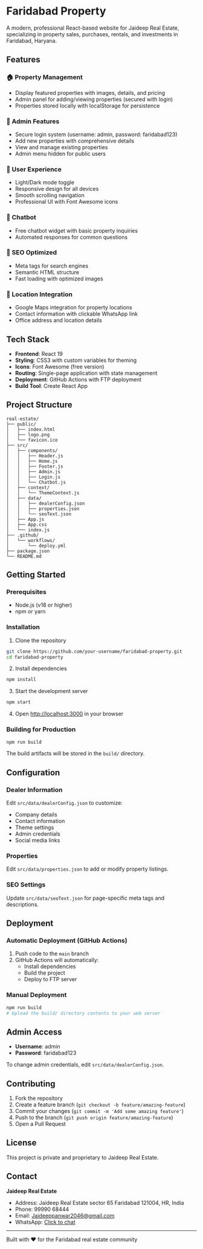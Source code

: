 # Faridabad Property

A modern, professional React-based website for Jaideep Real Estate, specializing in property sales, purchases, rentals, and investments in Faridabad, Haryana.

## Features

### 🏠 Property Management
- Display featured properties with images, details, and pricing
- Admin panel for adding/viewing properties (secured with login)
- Properties stored locally with localStorage for persistence

### 🔐 Admin Features
- Secure login system (username: admin, password: faridabad123)
- Add new properties with comprehensive details
- View and manage existing properties
- Admin menu hidden for public users

### 🌙 User Experience
- Light/Dark mode toggle
- Responsive design for all devices
- Smooth scrolling navigation
- Professional UI with Font Awesome icons

### 🤖 Chatbot
- Free chatbot widget with basic property inquiries
- Automated responses for common questions

### 📱 SEO Optimized
- Meta tags for search engines
- Semantic HTML structure
- Fast loading with optimized images

### 📍 Location Integration
- Google Maps integration for property locations
- Contact information with clickable WhatsApp link
- Office address and location details

## Tech Stack

- **Frontend**: React 19
- **Styling**: CSS3 with custom variables for theming
- **Icons**: Font Awesome (free version)
- **Routing**: Single-page application with state management
- **Deployment**: GitHub Actions with FTP deployment
- **Build Tool**: Create React App

## Project Structure

```
real-estate/
├── public/
│   ├── index.html
│   ├── logo.png
│   └── favicon.ico
├── src/
│   ├── components/
│   │   ├── Header.js
│   │   ├── Home.js
│   │   ├── Footer.js
│   │   ├── Admin.js
│   │   ├── Login.js
│   │   └── Chatbot.js
│   ├── context/
│   │   └── ThemeContext.js
│   ├── data/
│   │   ├── dealerConfig.json
│   │   ├── properties.json
│   │   └── seoText.json
│   ├── App.js
│   ├── App.css
│   └── index.js
├── .github/
│   └── workflows/
│       └── deploy.yml
├── package.json
└── README.md
```

## Getting Started

### Prerequisites
- Node.js (v18 or higher)
- npm or yarn

### Installation

1. Clone the repository
```bash
git clone https://github.com/your-username/faridabad-property.git
cd faridabad-property
```

2. Install dependencies
```bash
npm install
```

3. Start the development server
```bash
npm start
```

4. Open [http://localhost:3000](http://localhost:3000) in your browser

### Building for Production

```bash
npm run build
```

The build artifacts will be stored in the `build/` directory.

## Configuration

### Dealer Information
Edit `src/data/dealerConfig.json` to customize:
- Company details
- Contact information
- Theme settings
- Admin credentials
- Social media links

### Properties
Edit `src/data/properties.json` to add or modify property listings.

### SEO Settings
Update `src/data/seoText.json` for page-specific meta tags and descriptions.

## Deployment

### Automatic Deployment (GitHub Actions)
1. Push code to the `main` branch
2. GitHub Actions will automatically:
   - Install dependencies
   - Build the project
   - Deploy to FTP server

### Manual Deployment
```bash
npm run build
# Upload the build/ directory contents to your web server
```

## Admin Access

- **Username**: admin
- **Password**: faridabad123

To change admin credentials, edit `src/data/dealerConfig.json`.

## Contributing

1. Fork the repository
2. Create a feature branch (`git checkout -b feature/amazing-feature`)
3. Commit your changes (`git commit -m 'Add some amazing feature'`)
4. Push to the branch (`git push origin feature/amazing-feature`)
5. Open a Pull Request

## License

This project is private and proprietary to Jaideep Real Estate.

## Contact

**Jaideep Real Estate**
- Address: Jaideep Real Estate sector 65 Faridabad 121004, HR, India
- Phone: 99990 68444
- Email: Jaideeppanwar2046@gmail.com
- WhatsApp: [Click to chat](https://wa.me/9999068444)

---

Built with ❤️ for the Faridabad real estate community
